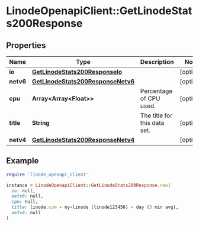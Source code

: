# LinodeOpenapiClient::GetLinodeStats200Response

## Properties

| Name | Type | Description | Notes |
| ---- | ---- | ----------- | ----- |
| **io** | [**GetLinodeStats200ResponseIo**](GetLinodeStats200ResponseIo.md) |  | [optional] |
| **netv6** | [**GetLinodeStats200ResponseNetv6**](GetLinodeStats200ResponseNetv6.md) |  | [optional] |
| **cpu** | **Array&lt;Array&lt;Float&gt;&gt;** | Percentage of CPU used. | [optional] |
| **title** | **String** | The title for this data set. | [optional] |
| **netv4** | [**GetLinodeStats200ResponseNetv4**](GetLinodeStats200ResponseNetv4.md) |  | [optional] |

## Example

```ruby
require 'linode_openapi_client'

instance = LinodeOpenapiClient::GetLinodeStats200Response.new(
  io: null,
  netv6: null,
  cpu: null,
  title: linode.com - my-linode (linode123456) - day (5 min avg),
  netv4: null
)
```


